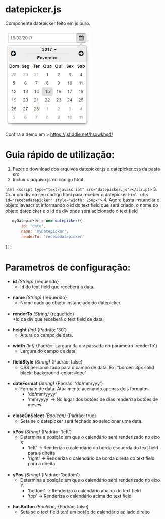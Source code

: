 # datepicker.js
  Componente datepicker feito em js puro.
  
  ![alt tag](https://raw.githubusercontent.com/Maykerh/datepicker.js/master/dp.png)
  
  Confira a demo em > https://jsfiddle.net/hsxwkhs4/
  
# Guia rápido de utilização:

  1. Fazer o download dos arquivos datepicker.js e datepicker.css da pasta src
  2. Incluir o arquivo js no código html

   ```html <script type="text/javascript" src="datepicker.js"></script>```
  3. Criar um div no seu código html para receber o datepicker
   ```html <div id="recebedatepicker" style="width: 250px">```
  4. Agora basta instanciar o objeto javascript informando o id do text field que será criado, o nome do objeto datepicker e o id da div onde será adicionado o text field<br>
   ```js
      myDatepicker = new datepicker({
          id: 'date',
          name: 'myDatepicker',
          renderTo: 'recebedatepicker'
          
   });
   ```

# Parametros de configuração:
  
  * **id** *(String)* {requerido}<br>
    * Id do text field que receberá a data.<br><br>
  * **name** *(String)* {requerido}<br>
    * Nome dado ao objeto instanciado do datepicker.<br><br>
  * **renderTo** *(String)* {requerido}<br>
    *Id da div que receberá o text field de data.<br><br>
  * **height** *(Int)* {Padrão: '30'}<br>
    * Altura do campo de data.<br><br>
  * **width** *(Int)* {Padrão: Largura da div passada no parametro 'renderTo'}<br>
    * Largura do campo de data'<br><br>
  * **fieldStyle** *(String)* {Padrão: false}<br>
    * CSS personalizado para o campo de data. Ex: "border: 3px solid black; background-color: #eee"<br><br>
  * **dateFormat** *(String)* {Padrão: 'dd/mm/yyy'}<br>
    * Formato de data. Atualmente aceitando apenas dois formatos:<br>
      * 'dd/mm/yyyy'<br>
      * 'mm/yyyy' -> No lugar dos botões de dias renderiza botões de meses<br><br>
  * **closeOnSelect** *(Boolean)* {Padrão: true}<br>
    * Seta se o datepicker será fechado ao selecionar uma data.<br><br>
  * **xPos** *(String)* {Padrão: 'left'}<br>
    * Determina a posição em que o calendário será renderizado no eixo X.<br>
      * 'left'  -> Renderiza o calendário da borda esquerda do text field para a direita<br>
      * 'right' -> Renderiza o calendário da borda direita do text field para a direita<br><br>
  * **yPos** *(String)* {Padrão: 'bottom'}<br>
    * Determina a posição em que o calendário será renderizado no eixo Y.<br>
      * 'bottom'  -> Renderiza o calendário abaixo do text field<br>
      * 'top' -> Renderiza o calendário acima do text field<br><br>
  * **hasButton** *(Boolean)* {Padrão: false}<br>
    * Seta se o text field terá um botão de calendário ao lado direito<br><br>
    
	
